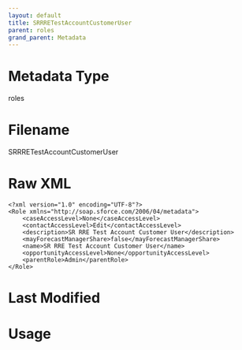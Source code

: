 ```yaml
---
layout: default
title: SRRRETestAccountCustomerUser
parent: roles
grand_parent: Metadata
---
```

# Metadata Type
roles


# Filename 
SRRRETestAccountCustomerUser


# Raw XML
```
<?xml version="1.0" encoding="UTF-8"?>
<Role xmlns="http://soap.sforce.com/2006/04/metadata">
    <caseAccessLevel>None</caseAccessLevel>
    <contactAccessLevel>Edit</contactAccessLevel>
    <description>SR RRE Test Account Customer User</description>
    <mayForecastManagerShare>false</mayForecastManagerShare>
    <name>SR RRE Test Account Customer User</name>
    <opportunityAccessLevel>None</opportunityAccessLevel>
    <parentRole>Admin</parentRole>
</Role>
```


# Last Modified


# Usage
